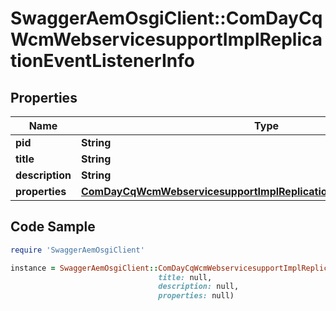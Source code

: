 # SwaggerAemOsgiClient::ComDayCqWcmWebservicesupportImplReplicationEventListenerInfo

## Properties

Name | Type | Description | Notes
------------ | ------------- | ------------- | -------------
**pid** | **String** |  | [optional] 
**title** | **String** |  | [optional] 
**description** | **String** |  | [optional] 
**properties** | [**ComDayCqWcmWebservicesupportImplReplicationEventListenerProperties**](ComDayCqWcmWebservicesupportImplReplicationEventListenerProperties.md) |  | [optional] 

## Code Sample

```ruby
require 'SwaggerAemOsgiClient'

instance = SwaggerAemOsgiClient::ComDayCqWcmWebservicesupportImplReplicationEventListenerInfo.new(pid: null,
                                 title: null,
                                 description: null,
                                 properties: null)
```


